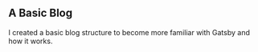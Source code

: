 ## A Basic Blog

I created a basic blog structure to become more familiar with Gatsby and how it works.
